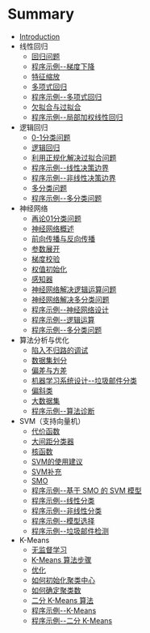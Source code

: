 # Summary

* [Introduction](README.md)
* 线性回归
  * [回归问题](线性回归/articles/回归问题.md)
  * [程序示例--梯度下降](线性回归/codes/梯度下降.md)
  * [特征缩放](线性回归/articles/特征缩放.md)
  * [多项式回归](线性回归/articles/多项式回归.md)
  * [程序示例--多项式回归](线性回归/codes/多项式回归.md)
  * [欠拟合与过拟合](线性回归/articles/欠拟合与过拟合.md)
  * [程序示例--局部加权线性回归](线性回归/codes/局部加权线性回归.md)
* 逻辑回归
  * [0-1分类问题](逻辑回归/articles/01分类问题.md)
  * [逻辑回归](逻辑回归/articles/逻辑回归.md)
  * [利用正规化解决过拟合问题](逻辑回归/articles/利用正规化解决过拟合问题.md)
  * [程序示例--线性决策边界](逻辑回归/codes/线性决策边界.md)
  * [程序示例--非线性决策边界](逻辑回归/codes/非线性决策边界.md)
  * [多分类问题](逻辑回归/articles/多分类问题.md)
  * [程序示例--多分类问题](逻辑回归/codes/多分类问题.md)
* 神经网络
  * [再论01分类问题](神经网络/articles/再论01分类问题.md)
  * [神经网络概述](神经网络/articles/神经网络概述.md)
  * [前向传播与反向传播](神经网络/articles/前向传播与反向传播.md)
  * [参数展开](神经网络/articles/参数展开.md)
  * [梯度校验](神经网络/articles/梯度校验.md)
  * [权值初始化](神经网络/articles/随机初始化权值.md)
  * [感知器](神经网络/articles/感知器.md)
  * [神经网络解决逻辑运算问题](神经网络/articles/神经网络解决逻辑运算问题.md)
  * [神经网络解决多分类问题](神经网络/articles/神经网络解决多分类问题.md)
  * [程序示例--神经网络设计](神经网络/codes/神经网络设计.md)
  * [程序示例--逻辑运算](神经网络/codes/逻辑运算.md)
  * [程序示例--多分类问题](神经网络/codes/多分类问题.md)
* 算法分析与优化
  * [陷入不归路的调试](算法分析与优化/articles/陷入不归路的调试.md)
  * [数据集划分](算法分析与优化/articles/数据集划分.md)
  * [偏差与方差](算法分析与优化/articles/偏差与方差.md)
  * [机器学习系统设计--垃圾邮件分类](算法分析与优化/articles/垃圾邮件分类.md)
  * [偏斜类](算法分析与优化/articles/偏斜类.md)
  * [大数据集](算法分析与优化/articles/大数据集.md)
  * [程序示例--算法诊断](算法分析与优化/codes/算法诊断.md)
* SVM（支持向量机）
  * [代价函数](SVM/articles/代价函数.md)
  * [大间距分类器](SVM/articles/大间距分类器.md)
  * [核函数](SVM/articles/核函数.md)
  * [SVM的使用建议](SVM/articles/SVM的使用建议.md)
  * [SVM补充](SVM/articles/SVM补充.md)
  * [SMO](SVM/articles/SMO.md)
  * [程序示例--基于 SMO 的 SVM 模型](SVM/codes/SVM模型设计.md)
  * [程序示例--线性分类](SVM/codes/线性分类.md)
  * [程序示例--非线性分类](SVM/codes/非线性分类.md)
  * [程序示例--模型选择](SVM/codes/模型选择.md)
  * [程序示例--垃圾邮件检测](SVM/codes/垃圾邮件检测.md)
* K-Means
  * [无监督学习](KMeans/articles/无监督学习.md)
  * [K-Means 算法步骤](KMeans/articles/K-Means算法步骤.md)
  * [优化](KMeans/articles/优化.md)
  * [如何初始化聚类中心](KMeans/articles/如何初始化聚类中心.md)
  * [如何确定聚类数](KMeans/articles/如何确定聚类数.md)
  * [二分 K-Means 算法](KMeans/articles/二分KMeans算法.md)
  * [程序示例--K-Means](KMeans/codes/KMeans.md)
  * [程序示例--二分 K-Means](KMeans/codes/二分KMeans.md)
